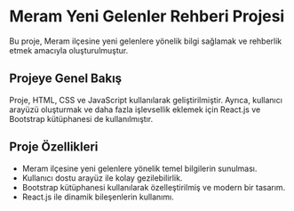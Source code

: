 # Meram Yeni Gelenler Rehberi Projesi

Bu proje, Meram ilçesine yeni gelenlere yönelik bilgi sağlamak ve rehberlik etmek amacıyla oluşturulmuştur.

## Projeye Genel Bakış

Proje, HTML, CSS ve JavaScript kullanılarak geliştirilmiştir. Ayrıca, kullanıcı arayüzü oluşturmak ve daha fazla işlevsellik eklemek için React.js ve Bootstrap kütüphanesi de kullanılmıştır.

## Proje Özellikleri

- Meram ilçesine yeni gelenlere yönelik temel bilgilerin sunulması.
- Kullanıcı dostu arayüz ile kolay gezilebilirlik.
- Bootstrap kütüphanesi kullanılarak özelleştirilmiş ve modern bir tasarım.
- React.js ile dinamik bileşenlerin kullanımı.